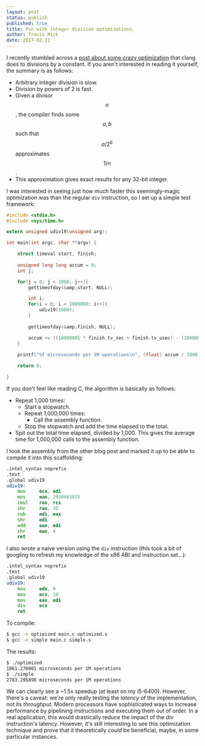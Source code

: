```yaml
---
layout: post
status: publish
published: true
title: Fun with integer division optimizations.
author: Travis Mick
date: 2017-02-21
---
```

I recently stumbled across a [post about some crazy optimization](https://zneak.github.io/fcd/2017/02/19/divisions.html) that clang does to divisions by a constant. If you aren't interested in reading it yourself, the summary is as follows:

* Arbitrary integer division is slow.
* Division by powers of 2 is fast.
* Given a divisor $$n$$, the compiler finds some $$a, b$$ such that $$a/2^b$$ approximates $$1/n$$.
* This approximation gives exact results for any 32-bit integer.

<!-- more -->

I was interested in seeing just how much faster this seemingly-magic optimization was than the regular `div` instruction, so I set up a simple test framework:

```c
#include <stdio.h>
#include <sys/time.h>

extern unsigned udiv19(unsigned arg);

int main(int argc, char **argv) {

    struct timeval start, finish;
    
    unsigned long long accum = 0;
    int j;

    for(j = 0; j < 1000; j++){
        gettimeofday(&amp;start, NULL);

        int i;
        for(i = 0; i < 1000000; i++){
            udiv19(1000);
        }
        
        gettimeofday(&amp;finish, NULL);

        accum += ((1000000l * finish.tv_sec + finish.tv_usec) - (1000000l * start.tv_sec + start.tv_usec));
    }
    
    printf("%f microseconds per 1M operations\n", (float) accum / 1000);

    return 0;

}
```

If you don't feel like reading C, the algorithm is basically as follows:

* Repeat 1,000 times:
  * Start a stopwatch.
  * Repeat 1,000,000 times:
    * Call the assembly function.
  * Stop the stopwatch and add the time elapsed to the total.
* Spit out the total time elapsed, divided by 1,000. This gives the average time for 1,000,000 calls to the assembly function.

I took the assembly from the other blog post and marked it up to be able to compile it into this scaffolding:

```asm
.intel_syntax noprefix
.text
.global udiv19
udiv19:
    mov     ecx, edi
    mov     eax, 2938661835
    imul    rax, rcx
    shr     rax, 32
    sub     edi, eax
    shr     edi
    add     eax, edi
    shr     eax, 4
    ret
```

I also wrote a naive version using the `div` instruction (this took a bit of googling to refresh my knowledge of the x86 ABI and instruction set...):

```asm
.intel_syntax noprefix
.text
.global udiv19
udiv19:
    mov     edx, 0
    mov     ecx, 19
    mov     eax, edi
    div     ecx
    ret
```

To compile:

```bash
$ gcc -o optimized main.c optimized.s 
$ gcc -o simple main.c simple.s
```

The results:

```bash
$ ./optimized 
1861.276001 microseconds per 1M operations
$ ./simple 
2783.295898 microseconds per 1M operations
```

We can clearly see a ~1.5x speedup (at least on my i5-6400). However, there's a caveat: we're only really testing the *latency* of the implementation, not its *throughput*. Modern processors have sophisticated ways to increase performance by pipelining instructions and executing them out of order. In a real application, this would drastically reduce the impact of the *div* instruction's latency. However, it's still interesting to see this optimization technique and prove that it theoretically *could* be beneficial, maybe, in some particular instances.

